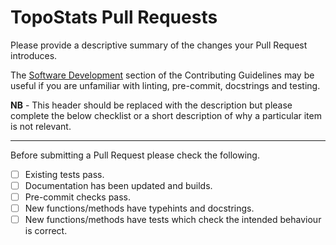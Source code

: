 # TopoStats Pull Requests

Please provide a descriptive summary of the changes your Pull Request introduces.

The [Software Development](https://afm-spm.github.io/TopoStats/main/contributing.html#software-development) section of
the Contributing Guidelines may be useful if you are unfamiliar with linting, pre-commit, docstrings and testing.

**NB** - This header should be replaced with the description but please complete the below checklist or a short
description of why a particular item is not relevant.

---

Before submitting a Pull Request please check the following.

- [ ] Existing tests pass.
- [ ] Documentation has been updated and builds.
- [ ] Pre-commit checks pass.
- [ ] New functions/methods have typehints and docstrings.
- [ ] New functions/methods have tests which check the intended behaviour is correct.
